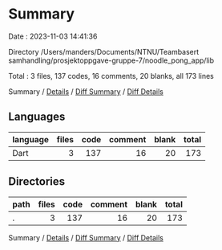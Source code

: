 # Summary

Date : 2023-11-03 14:41:36

Directory /Users/manders/Documents/NTNU/Teambasert samhandling/prosjektoppgave-gruppe-7/noodle_pong_app/lib

Total : 3 files,  137 codes, 16 comments, 20 blanks, all 173 lines

Summary / [Details](details.md) / [Diff Summary](diff.md) / [Diff Details](diff-details.md)

## Languages
| language | files | code | comment | blank | total |
| :--- | ---: | ---: | ---: | ---: | ---: |
| Dart | 3 | 137 | 16 | 20 | 173 |

## Directories
| path | files | code | comment | blank | total |
| :--- | ---: | ---: | ---: | ---: | ---: |
| . | 3 | 137 | 16 | 20 | 173 |

Summary / [Details](details.md) / [Diff Summary](diff.md) / [Diff Details](diff-details.md)